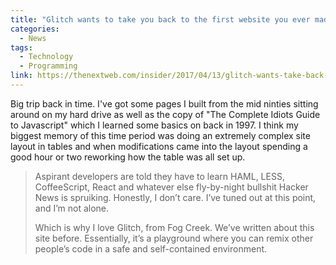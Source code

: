 ```yaml
---
title: "Glitch wants to take you back to the first website you ever made"
categories:
  - News
tags:
  - Technology
  - Programming
link: https://thenextweb.com/insider/2017/04/13/glitch-wants-take-back-first-website-ever-made/
---
```


Big trip back in time.  I've got some pages I built from the mid ninties sitting around on my hard drive as well as the copy of "The Complete Idiots Guide to Javascript" which I learned some basics on back in 1997. I think my biggest memory of this time period was doing an extremely complex site layout in tables and when modifications came into the layout spending a good hour or two reworking how the table was all set up.

>Aspirant developers are told they have to learn HAML, LESS, CoffeeScript, React and whatever else fly-by-night bullshit Hacker News is spruiking. Honestly, I don’t care. I’ve tuned out at this point, and I’m not alone.
>
>Which is why I love Glitch, from Fog Creek. We’ve written about this site before. Essentially, it’s a playground where you can remix other people’s code in a safe and self-contained environment.



